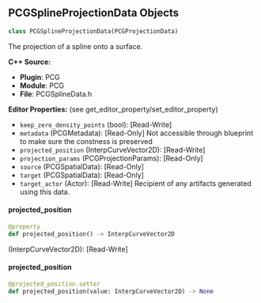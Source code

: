 ## PCGSplineProjectionData Objects

```python
class PCGSplineProjectionData(PCGProjectionData)
```

The projection of a spline onto a surface.

**C++ Source:**

- **Plugin**: PCG
- **Module**: PCG
- **File**: PCGSplineData.h

**Editor Properties:** (see get_editor_property/set_editor_property)

- ``keep_zero_density_points`` (bool):  [Read-Write]
- ``metadata`` (PCGMetadata):  [Read-Only] Not accessible through blueprint to make sure the constness is preserved
- ``projected_position`` (InterpCurveVector2D):  [Read-Write]
- ``projection_params`` (PCGProjectionParams):  [Read-Only]
- ``source`` (PCGSpatialData):  [Read-Only]
- ``target`` (PCGSpatialData):  [Read-Only]
- ``target_actor`` (Actor):  [Read-Write] Recipient of any artifacts generated using this data.

<a id="unreal.PCGSplineProjectionData.projected_position"></a>

#### projected_position

```python
@property
def projected_position() -> InterpCurveVector2D
```

(InterpCurveVector2D):  [Read-Write]

<a id="unreal.PCGSplineProjectionData.projected_position"></a>

#### projected_position

```python
@projected_position.setter
def projected_position(value: InterpCurveVector2D) -> None
```

<a id="unreal.PCGSplineInteriorSurfaceData"></a>